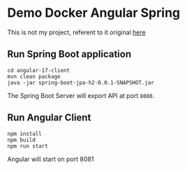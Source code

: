 # Demo Docker Angular Spring
This is not my project, referent to it original [here](https://github.com/arctica-non/spring-boot-angular-17-crud-example) 

## Run Spring Boot application
```
cd angular-17-client
mvn clean package
java -jar spring-boot-jpa-h2-0.0.1-SNAPSHOT.jar
```
The Spring Boot Server will export API at port `8080`.

## Run Angular Client
```
npm install
npm build
npm run start
```
Angular will start on port 8081
